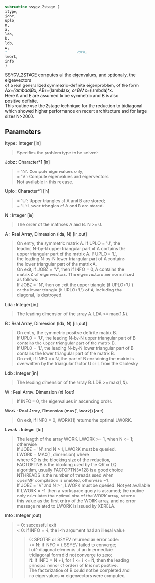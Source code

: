 ```fortran  
subroutine ssygv_2stage (  
itype,  
jobz,  
uplo,  
n,  
a,  
lda,  
b,  
ldb,  
w,  
*                                work,  
lwork,  
info  
)  
```  
  
SSYGV_2STAGE computes all the eigenvalues, and optionally, the eigenvectors  
of a real generalized symmetric-definite eigenproblem, of the form  
A*x=(lambda)*B*x,  A*Bx=(lambda)*x,  or B*A*x=(lambda)*x.  
Here A and B are assumed to be symmetric and B is also  
positive definite.  
This routine use the 2stage technique for the reduction to tridiagonal  
which showed higher performance on recent architecture and for large  
sizes N>2000.  
  
## Parameters  
Itype : Integer [in]  
> Specifies the problem type to be solved:  
  
Jobz : Character*1 [in]  
> = 'N':  Compute eigenvalues only;  
> = 'V':  Compute eigenvalues and eigenvectors.  
> Not available in this release.  
  
Uplo : Character*1 [in]  
> = 'U':  Upper triangles of A and B are stored;  
> = 'L':  Lower triangles of A and B are stored.  
  
N : Integer [in]  
> The order of the matrices A and B.  N >= 0.  
  
A : Real Array, Dimension (lda, N) [in,out]  
> On entry, the symmetric matrix A.  If UPLO = 'U', the  
> leading N-by-N upper triangular part of A contains the  
> upper triangular part of the matrix A.  If UPLO = 'L',  
> the leading N-by-N lower triangular part of A contains  
> the lower triangular part of the matrix A.  
> On exit, if JOBZ = 'V', then if INFO = 0, A contains the  
> matrix Z of eigenvectors.  The eigenvectors are normalized  
> as follows:  
> If JOBZ = 'N', then on exit the upper triangle (if UPLO='U')  
> or the lower triangle (if UPLO='L') of A, including the  
> diagonal, is destroyed.  
  
Lda : Integer [in]  
> The leading dimension of the array A.  LDA >= max(1,N).  
  
B : Real Array, Dimension (ldb, N) [in,out]  
> On entry, the symmetric positive definite matrix B.  
> If UPLO = 'U', the leading N-by-N upper triangular part of B  
> contains the upper triangular part of the matrix B.  
> If UPLO = 'L', the leading N-by-N lower triangular part of B  
> contains the lower triangular part of the matrix B.  
> On exit, if INFO <= N, the part of B containing the matrix is  
> overwritten by the triangular factor U or L from the Cholesky  
  
Ldb : Integer [in]  
> The leading dimension of the array B.  LDB >= max(1,N).  
  
W : Real Array, Dimension (n) [out]  
> If INFO = 0, the eigenvalues in ascending order.  
  
Work : Real Array, Dimension (max(1,lwork)) [out]  
> On exit, if INFO = 0, WORK(1) returns the optimal LWORK.  
  
Lwork : Integer [in]  
> The length of the array WORK. LWORK >= 1, when N <= 1;  
> otherwise  
> If JOBZ = 'N' and N > 1, LWORK must be queried.  
> LWORK = MAX(1, dimension) where  
> where KD is the blocking size of the reduction,  
> FACTOPTNB is the blocking used by the QR or LQ  
> algorithm, usually FACTOPTNB=128 is a good choice  
> NTHREADS is the number of threads used when  
> openMP compilation is enabled, otherwise =1.  
> If JOBZ = 'V' and N > 1, LWORK must be queried. Not yet available  
> If LWORK = -1, then a workspace query is assumed; the routine  
> only calculates the optimal size of the WORK array, returns  
> this value as the first entry of the WORK array, and no error  
> message related to LWORK is issued by XERBLA.  
  
Info : Integer [out]  
> = 0:  successful exit  
> < 0:  if INFO = -i, the i-th argument had an illegal value  
> > 0:  SPOTRF or SSYEV returned an error code:  
> <= N:  if INFO = i, SSYEV failed to converge;  
> i off-diagonal elements of an intermediate  
> tridiagonal form did not converge to zero;  
> > N:   if INFO = N + i, for 1 <= i <= N, then the leading  
> principal minor of order i of B is not positive.  
> The factorization of B could not be completed and  
> no eigenvalues or eigenvectors were computed.  
  
